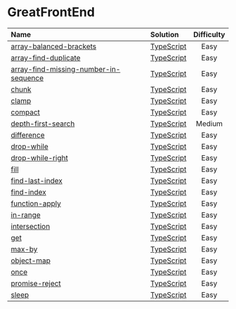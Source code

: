 # GreatFrontEnd

| Name                                                                                                                              | Solution                                                       | Difficulty |
| :-------------------------------------------------------------------------------------------------------------------------------- | :------------------------------------------------------------- | :--------: |
| [array-balanced-brackets](https://www.greatfrontend.com/questions/javascript/array-balanced-brackets)                             | [TypeScript](./array-balanced-brackets/index.ts)               |    Easy    |
| [array-find-duplicate](https://www.greatfrontend.com/questions/javascript/array-find-duplicate)                                   | [TypeScript](./array-find-duplicate/index.ts)                  |    Easy    |
| [array-find-missing-number-in-sequence](https://www.greatfrontend.com/questions/javascript/array-find-missing-number-in-sequence) | [TypeScript](./array-find-missing-number-in-sequence/index.ts) |    Easy    |
| [chunk](https://www.greatfrontend.com/questions/javascript/chunk)                                                                 | [TypeScript](./chunk/index.ts)                                 |    Easy    |
| [clamp](https://www.greatfrontend.com/questions/javascript/clamp)                                                                 | [TypeScript](./clamp/index.ts)                                 |    Easy    |
| [compact](https://www.greatfrontend.com/questions/javascript/compact)                                                             | [TypeScript](./compact/index.ts)                               |    Easy    |
| [depth-first-search](https://www.greatfrontend.com/questions/javascript/depth-first-search)                                       | [TypeScript](./depth-first-search/index.ts)                    |   Medium   |
| [difference](https://www.greatfrontend.com/questions/javascript/difference)                                                       | [TypeScript](./difference/index.ts)                            |    Easy    |
| [drop-while](https://www.greatfrontend.com/questions/javascript/drop-while)                                                       | [TypeScript](./drop-while/index.ts)                            |    Easy    |
| [drop-while-right](https://www.greatfrontend.com/questions/javascript/drop-while-right)                                           | [TypeScript](./drop-while-right/index.ts)                      |    Easy    |
| [fill](https://www.greatfrontend.com/questions/javascript/fill)                                                                   | [TypeScript](./fill/index.ts)                                  |    Easy    |
| [find-last-index](https://www.greatfrontend.com/questions/javascript/find-last-index)                                             | [TypeScript](./find-last-index/index.ts)                       |    Easy    |
| [find-index](https://www.greatfrontend.com/questions/javascript/find-index)                                                       | [TypeScript](./find-index/index.ts)                            |    Easy    |
| [function-apply](https://www.greatfrontend.com/questions/javascript/function-apply)                                               | [TypeScript](./function-apply/index.ts)                        |    Easy    |
| [in-range](https://www.greatfrontend.com/questions/javascript/in-range)                                                           | [TypeScript](./in-range/index.ts)                              |    Easy    |
| [intersection](https://www.greatfrontend.com/questions/javascript/intersection)                                                   | [TypeScript](./intersection/index.ts)                          |    Easy    |
| [get](https://www.greatfrontend.com/questions/javascript/get)                                                                     | [TypeScript](./get/index.ts)                                   |    Easy    |
| [max-by](https://www.greatfrontend.com/questions/javascript/max-by)                                                               | [TypeScript](./max-by/index.ts)                                |    Easy    |
| [object-map](https://www.greatfrontend.com/questions/javascript/object-map)                                                       | [TypeScript](./object-map/index.ts)                            |    Easy    |
| [once](https://www.greatfrontend.com/questions/javascript/once)                                                                   | [TypeScript](./once/index.ts)                                  |    Easy    |
| [promise-reject](https://www.greatfrontend.com/questions/javascript/promise-reject)                                               | [TypeScript](./promise-reject/index.ts)                        |    Easy    |
| [sleep](https://www.greatfrontend.com/questions/javascript/sleep)                                                                 | [TypeScript](./sleep/index.ts)                                 |    Easy    |

